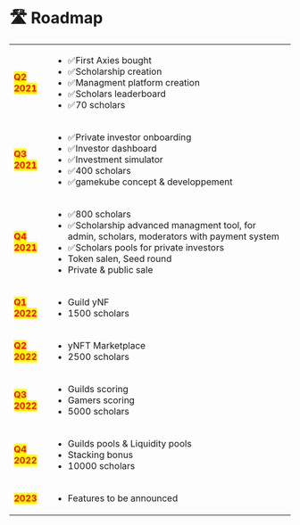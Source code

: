 # 🛣 Roadmap



|                                             |                                                                                                                                                                                                                                                                                                                                                                                                                                                                                                                                         |
| ------------------------------------------- | --------------------------------------------------------------------------------------------------------------------------------------------------------------------------------------------------------------------------------------------------------------------------------------------------------------------------------------------------------------------------------------------------------------------------------------------------------------------------------------------------------------------------------------- |
| <mark style="color:red;">**Q2 2021**</mark> | <ul><li><span data-gb-custom-inline data-tag="emoji" data-code="2705">✅</span>First Axies bought</li><li><span data-gb-custom-inline data-tag="emoji" data-code="2705">✅</span>Scholarship creation</li><li><span data-gb-custom-inline data-tag="emoji" data-code="2705">✅</span>Managment platform creation </li><li><span data-gb-custom-inline data-tag="emoji" data-code="2705">✅</span>Scholars leaderboard</li><li><span data-gb-custom-inline data-tag="emoji" data-code="2705">✅</span>70 scholars</li></ul>                   |
| <mark style="color:red;">**Q3 2021**</mark> | <ul><li><span data-gb-custom-inline data-tag="emoji" data-code="2705">✅</span>Private investor onboarding</li><li><span data-gb-custom-inline data-tag="emoji" data-code="2705">✅</span>Investor dashboard </li><li><span data-gb-custom-inline data-tag="emoji" data-code="2705">✅</span>Investment simulator</li><li><span data-gb-custom-inline data-tag="emoji" data-code="2705">✅</span>400 scholars</li><li><span data-gb-custom-inline data-tag="emoji" data-code="2705">✅</span>gamekube concept &#x26; developpement</li></ul> |
| <mark style="color:red;">**Q4 2021**</mark> | <ul><li><span data-gb-custom-inline data-tag="emoji" data-code="2705">✅</span>800 scholars</li><li><span data-gb-custom-inline data-tag="emoji" data-code="2705">✅</span>Scholarship advanced managment tool, for admin, scholars, moderators with payment system </li><li><span data-gb-custom-inline data-tag="emoji" data-code="2705">✅</span>Scholars pools for private investors</li><li>Token salen, Seed round</li><li>Private &#x26; public sale</li></ul>                                                                      |
| <mark style="color:red;">**Q1 2022**</mark> | <ul><li>Guild yNF</li><li>1500 scholars</li></ul>                                                                                                                                                                                                                                                                                                                                                                                                                                                                                       |
| <mark style="color:red;">**Q2 2022**</mark> | <ul><li>yNFT Marketplace</li><li>2500 scholars</li></ul>                                                                                                                                                                                                                                                                                                                                                                                                                                                                                |
| <mark style="color:red;">**Q3 2022**</mark> | <ul><li>Guilds scoring </li><li>Gamers scoring</li><li>5000 scholars</li></ul>                                                                                                                                                                                                                                                                                                                                                                                                                                                          |
| <mark style="color:red;">**Q4 2022**</mark> | <ul><li>Guilds pools &#x26; Liquidity pools </li><li>Stacking bonus</li><li>10000 scholars</li></ul>                                                                                                                                                                                                                                                                                                                                                                                                                                    |
| <mark style="color:red;">**2023**</mark>    | <ul><li>Features to be announced</li></ul>                                                                                                                                                                                                                                                                                                                                                                                                                                                                                              |


